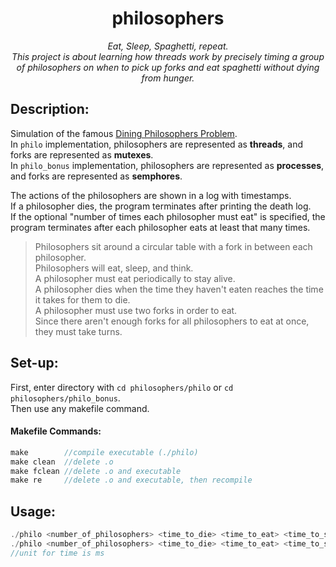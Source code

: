 <h1 align="center">
	philosophers
</h1>

*<p align="center">Eat, Sleep, Spaghetti, repeat.<br>
This project is about learning how threads work by precisely timing a group of philosophers on when to pick up forks and eat spaghetti without dying from hunger.</p>*

## Description:
Simulation of the famous [Dining Philosophers Problem](https://en.wikipedia.org/wiki/Dining_philosophers_problem).  
In `philo` implementation, philosophers are represented as **threads**, and forks are represented as **mutexes**.  
In `philo_bonus` implementation, philosophers are represented as **processes**, and forks are represented as **semphores**.  

The actions of the philosophers are shown in a log with timestamps.  
If a philosopher dies, the program terminates after printing the death log.  
If the optional "number of times each philosopher must eat" is specified, the program terminates after each philosopher eats at least that many times.  

> Philosophers sit around a circular table with a fork in between each philosopher.  
> Philosophers will eat, sleep, and think.  
> A philosopher must eat periodically to stay alive.  
> A philosopher dies when the time they haven't eaten reaches the time it takes for them to die.  
> A philosopher must use two forks in order to eat.  
> Since there aren't enough forks for all philosophers to eat at once, they must take turns.  

## Set-up:
First, enter directory with `cd philosophers/philo` or `cd philosophers/philo_bonus`.  
Then use any makefile command.

#### Makefile Commands:
```C
make        //compile executable (./philo)
make clean  //delete .o
make fclean //delete .o and executable
make re     //delete .o and executable, then recompile
```

## Usage:  
```Java
./philo <number_of_philosophers> <time_to_die> <time_to_eat> <time_to_sleep>
./philo <number_of_philosophers> <time_to_die> <time_to_eat> <time_to_sleep> <number_of_times_each_philosopher_must_eat>
//unit for time is ms
```
